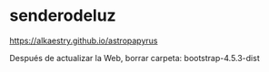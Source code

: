 # senderodeluz

https://alkaestry.github.io/astropapyrus


Después de actualizar la Web, borrar carpeta: bootstrap-4.5.3-dist
